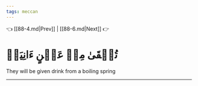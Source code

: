 ```yaml
---
tags: meccan
---
```


👈 [[88-4.md|Prev]] | [[88-6.md|Next]] 👉

# تُسۡقَىٰ مِنۡ عَيۡنٍ ءَانِيَةٖ

They will be given drink from a boiling spring

---

